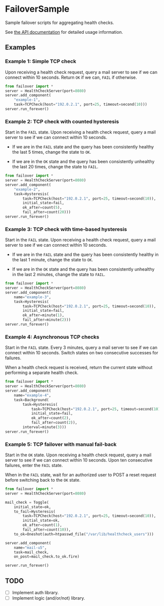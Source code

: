 # FailoverSample
Sample failover scripts for aggregating health checks.

See [the API documentation](API.md) for detailed usage information.

## Examples ##

### Example 1: Simple TCP check ###

Upon receiving a health check request, query a mail server to see if we
can connect within 10 seconds.  Return `OK` if we can, `FAIL` if otherwise.

```python
from failover import *
server = HealthCheckServer(port=8080)
server.add_component(
    "example-1",
    task=TCPCheck(host="192.0.2.1", port=25, timeout=second(10)))
server.run_forever()
```

### Example 2: TCP check with counted hysteresis ###

Start in the `FAIL` state.  Upon receiving a health check request, query a
mail server to see if we can connect within 10 seconds.

*   If we are in the `FAIL` state and the query has been consistently
    healthy the last 5 times, change the state to `OK`.

*   If we are in the `OK` state and the query has been consistently
    unhealthy the last 20 times, change the state to `FAIL`.

```python
from failover import *
server = HealthCheckServer(port=8080)
server.add_component(
    "example-2",
    task=Hysteresis(
        task=TCPCheck(host="192.0.2.1", port=25, timeout=second(10)),
        initial_state=fail,
        ok_after=count(5),
        fail_after=count(20)))
server.run_forever()
```

### Example 3: TCP check with time-based hysteresis ###

Start in the `FAIL` state.  Upon receiving a health check request, query a
mail server to see if we can connect within 10 seconds.

*   If we are in the `FAIL` state and the query has been consistently
    healthy in the last 1 minute, change the state to `OK`.

*   If we are in the `OK` state and the query has been consistently
    unhealthy in the last 2 minutes, change the state to `FAIL`.

```python
from failover import *
server = HealthCheckServer(port=8080)
server.add_component(
    name="example-3",
    task=Hysteresis(
        task=TCPCheck(host="192.0.2.1", port=25, timeout=second(10)),
        initial_state=fail,
        ok_after=minute(1),
        fail_after=minute(2)))
server.run_forever()
```

### Example 4: Asynchronous TCP checks ###

Start in the `FAIL` state.  Every 3 minutes, query a mail server to see if
we can connect within 10 seconds.  Switch states on two consecutive
successes for failures.

When a health check request is received, return the current state without
performing a separate health check.

```python
from failover import *
server = HealthCheckServer(port=8080)
server.add_component(
    name="example-4",
    task=Background(
        task=Hysteresis(
            task=TCPCheck(host="192.0.2.1", port=25, timeout=second(10)),
            initial_state=fail,
            ok_after=count(2),
            fail_after=count(2)),
        interval=minute(3)))
server.run_forever()
```

### Example 5: TCP failover with manual fail-back ###

Start in the `OK` state.  Upon receiving a health check request, query a
mail server to see if we can connect within 10 seconds.  Upon ten consecutive
failures, enter the `FAIL` state.

When in the `FAIL` state, wait for an authorized user to POST a reset request
before switching back to the `OK` state.

```python
from failover import *
server = HealthCheckServer(port=8080)

mail_check = Toggle(
    initial_state=ok,
    to_fail=Hysteresis(
        task=TCPCheck(host="192.0.2.1", port=25, timeout=second(10)),
        initial_state=ok,
        ok_after=count(1),
        fail_after=count(10)),
    to_ok=Oneshot(auth=htpasswd_file("/var/lib/healthcheck_users")))

server.add_component(
    name="mail-u5",
    task=mail_check,
    on_post=mail_check.to_ok.fire)

server.run_forever()
```

## TODO ##

* [ ] Implement auth library.
* [ ] Implement logic (and/or/not) library.
